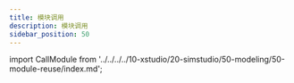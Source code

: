 ```yaml
---
title: 模块调用
description: 模块调用
sidebar_position: 50
---
```


import CallModule from '../../../../10-xstudio/20-simstudio/50-modeling/50-module-reuse/index.md';

<CallModule />